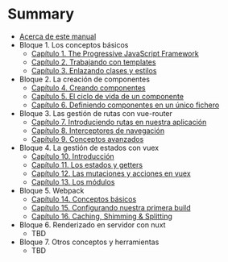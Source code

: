 # Summary

* [Acerca de este manual](README.md)
* Bloque 1. Los conceptos básicos
  * [Capítulo 1. The Progressive JavaScript Framework](introduccion.md)
  * [Capítulo 2. Trabajando con templates](templates.md)
  * [Capítulo 3. Enlazando clases y estilos](estilos.md)
* Bloque 2. La creación de componentes
  * [Capítulo 4. Creando componentes](componentes.md)
  * [Capítulo 5. El ciclo de vida de un componente](ciclo.md)
  * [Capítulo 6. Definiendo componentes en un único fichero](fichero.md)
* Bloque 3. Las gestión de rutas con vue-router
  * [Capítulo 7. Introduciendo rutas  en nuestra aplicación](rutas.md)
  * [Capítulo 8. Interceptores de navegación](interceptores.md)
  * [Capítulo 9. Conceptos avanzados](router-avanzado.md)
* Bloque 4. La gestión de estados con vuex
  * [Capítulo 10. Introducción](vuex.md)
  * [Capítulo 11. Los estados y getters](getters.md)
  * [Capítulo 12. Las mutaciones y acciones en vuex](mutaciones.md)
  * [Capítulo 13. Los módulos](módulos.md)
* Bloque 5. Webpack
  * [Capítulo 14. Conceptos básicos](webpack-basico.md)
  * [Capítulo 15. Configurando nuestra primera build](webpack-avanzado.md)
  * [Capítulo 16. Caching, Shimming & Splitting](webpack-performance.md)
* Bloque 6. Renderizado en servidor con nuxt
  * TBD
* Bloque 7. Otros conceptos y herramientas
  * TBD

